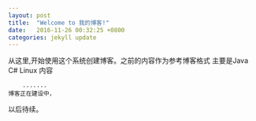 ```yaml
---
layout: post
title:  "Welcome to 我的博客!"
date:   2016-11-26 00:32:25 +0800
categories: jekyll update
---
```

从这里,开始使用这个系统创建博客。之前的内容作为参考博客格式
主要是Java C# Linux 内容




		.......
	博客正在建设中，
以后待续。
